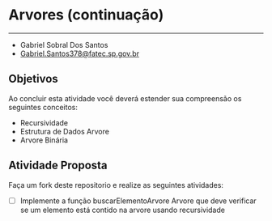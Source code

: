 # Arvores (continuação)
---
- Gabriel Sobral Dos Santos
- Gabriel.Santos378@fatec.sp.gov.br

## Objetivos

Ao concluir esta atividade você deverá estender sua compreensão os seguintes conceitos:
* Recursividade
* Estrutura de Dados Arvore
* Arvore Binária



## Atividade Proposta

Faça um fork deste repositorio e realize as seguintes atividades: 

- [ ] Implemente a função buscarElementoArvore Arvore que deve verificar se um elemento está contido na arvore usando recursividade
